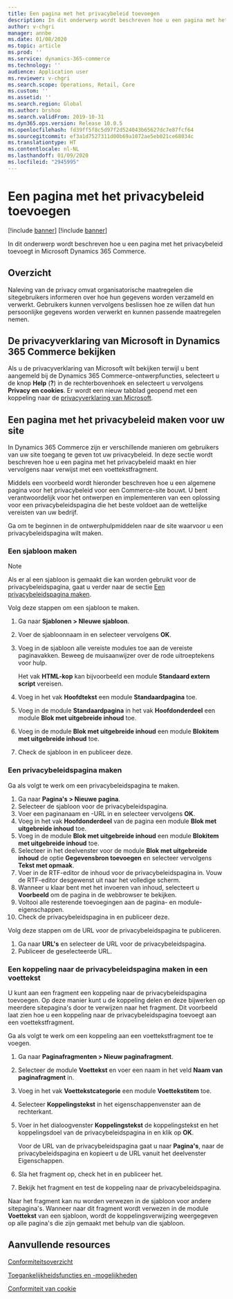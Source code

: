 ```yaml
---
title: Een pagina met het privacybeleid toevoegen
description: In dit onderwerp wordt beschreven hoe u een pagina met het privacybeleid toevoegt in Microsoft Dynamics 365 Commerce.
author: v-chgri
manager: annbe
ms.date: 01/08/2020
ms.topic: article
ms.prod: ''
ms.service: dynamics-365-commerce
ms.technology: ''
audience: Application user
ms.reviewer: v-chgri
ms.search.scope: Operations, Retail, Core
ms.custom: ''
ms.assetid: ''
ms.search.region: Global
ms.author: brshoo
ms.search.validFrom: 2019-10-31
ms.dyn365.ops.version: Release 10.0.5
ms.openlocfilehash: fd39ff5f8c5d97f2d524043b65627dc7e87fcf64
ms.sourcegitcommit: ef3a1d7527311d00b69a1072ae5eb021ce68034c
ms.translationtype: HT
ms.contentlocale: nl-NL
ms.lasthandoff: 01/09/2020
ms.locfileid: "2945995"
---
```

# <a name="add-a-privacy-policy-page"></a>Een pagina met het privacybeleid toevoegen

[!include [banner](includes/preview-banner.md)]
[!include [banner](includes/banner.md)]

In dit onderwerp wordt beschreven hoe u een pagina met het privacybeleid toevoegt in Microsoft Dynamics 365 Commerce.

## <a name="overview"></a>Overzicht

Naleving van de privacy omvat organisatorische maatregelen die sitegebruikers informeren over hoe hun gegevens worden verzameld en verwerkt. Gebruikers kunnen vervolgens beslissen hoe ze willen dat hun persoonlijke gegevens worden verwerkt en kunnen passende maatregelen nemen.

## <a name="review-the-microsoft-privacy-statement-in-dynamics-365-commerce"></a>De privacyverklaring van Microsoft in Dynamics 365 Commerce bekijken

Als u de privacyverklaring van Microsoft wilt bekijken terwijl u bent aangemeld bij de Dynamics 365 Commerce-ontwerpfuncties, selecteert u de knop **Help** (**?**) in de rechterbovenhoek en selecteert u vervolgens **Privacy en cookies**. Er wordt een nieuw tabblad geopend met een koppeling naar de [privacyverklaring van Microsoft](https://privacy.microsoft.com/privacystatement).

## <a name="build-a-privacy-policy-page-for-your-site"></a>Een pagina met het privacybeleid maken voor uw site

In Dynamics 365 Commerce zijn er verschillende manieren om gebruikers van uw site toegang te geven tot uw privacybeleid. In deze sectie wordt beschreven hoe u een pagina met het privacybeleid maakt en hier vervolgens naar verwijst met een voettekstfragment.

Middels een voorbeeld wordt hieronder beschreven hoe u een algemene pagina voor het privacybeleid voor een Commerce-site bouwt. U bent verantwoordelijk voor het ontwerpen en implementeren van een oplossing voor een privacybeleidspagina die het beste voldoet aan de wettelijke vereisten van uw bedrijf.

Ga om te beginnen in de ontwerphulpmiddelen naar de site waarvoor u een privacybeleidspagina wilt maken.

### <a name="create-a-template"></a>Een sjabloon maken

> [!NOTE]
> Als er al een sjabloon is gemaakt die kan worden gebruikt voor de privacybeleidspagina, gaat u verder naar de sectie [Een privacybeleidspagina maken](#build-a-privacy-policy-page).

Volg deze stappen om een sjabloon te maken.

1. Ga naar **Sjablonen \> NIeuwe sjabloon**.
1. Voer de sjabloonnaam in en selecteer vervolgens **OK**.
1. Voeg in de sjabloon alle vereiste modules toe aan de vereiste paginavakken. Beweeg de muisaanwijzer over de rode uitroeptekens voor hulp.

    Het vak **HTML-kop** kan bijvoorbeeld een module **Standaard extern script** vereisen.

1. Voeg in het vak **Hoofdtekst** een module **Standaardpagina** toe.
1. Voeg in de module **Standaardpagina** in het vak **Hoofdonderdeel** een module **Blok met uitgebreide inhoud** toe.
1. Voeg in de module **Blok met uitgebreide inhoud** een module **Blokitem met uitgebreide inhoud** toe.
1. Check de sjabloon in en publiceer deze.

### <a name="build-a-privacy-policy-page"></a>Een privacybeleidspagina maken

Ga als volgt te werk om een privacybeleidspagina te maken.

1. Ga naar **Pagina's \> Nieuwe pagina**.
1. Selecteer de sjabloon voor de privacybeleidspagina.
1. Voer een paginanaam en -URL in en selecteer vervolgens **OK**. 
1. Voeg in het vak **Hoofdonderdeel** van de pagina een module **Blok met uitgebreide inhoud** toe.
1. Voeg in de module **Blok met uitgebreide inhoud** een module **Blokitem met uitgebreide inhoud** toe.
1. Selecteer in het deelvenster voor de module **Blok met uitgebreide inhoud** de optie **Gegevensbron toevoegen** en selecteer vervolgens **Tekst met opmaak**.
1. Voer in de RTF-editor de inhoud voor de privacybeleidspagina in. Vouw de RTF-editor desgewenst uit naar het volledige scherm.
1. Wanneer u klaar bent met het invoeren van inhoud, selecteert u **Voorbeeld** om de pagina in de webbrowser te bekijken.
1. Voltooi alle resterende toevoegingen aan de pagina- en module-eigenschappen.
1. Check de privacybeleidspagina in en publiceer deze.

Volg deze stappen om de URL voor de privacybeleidspagina te publiceren.

1. Ga naar **URL's** en selecteer de URL voor de privacybeleidspagina.
1. Publiceer de geselecteerde URL.

### <a name="create-a-link-to-the-privacy-policy-page-in-a-footer"></a>Een koppeling naar de privacybeleidspagina maken in een voettekst

U kunt aan een fragment een koppeling naar de privacybeleidspagina toevoegen. Op deze manier kunt u de koppeling delen en deze bijwerken op meerdere sitepagina's door te verwijzen naar het fragment. Dit voorbeeld laat zien hoe u een koppeling naar de privacybeleidspagina toevoegt aan een voettekstfragment.

Ga als volgt te werk om een koppeling aan een voettekstfragment toe te voegen.

1. Ga naar **Paginafragmenten \> Nieuw paginafragment**.
1. Selecteer de module **Voettekst** en voer een naam in het veld **Naam van paginafragment** in.
1. Voeg in het vak **Voettekstcategorie** een module **Voettekstitem** toe.
1. Selecteer **Koppelingstekst** in het eigenschappenvenster aan de rechterkant.
1. Voer in het dialoogvenster **Koppelingstekst** de koppelingstekst en het koppelingsdoel van de privacybeleidspagina in en klik op **OK**.

    Voor de URL van de privacybeleidspagina gaat u naar **Pagina's**, naar de privacybeleidspagina en kopieert u de URL vanuit het deelvenster Eigenschappen.

1. Sla het fragment op, check het in en publiceer het.
1. Bekijk het fragment en test de koppeling naar de privacybeleidspagina.

Naar het fragment kan nu worden verwezen in de sjabloon voor andere sitepagina's. Wanneer naar dit fragment wordt verwezen in de module **Voettekst** van een sjabloon, wordt de koppelingsverwijzing weergegeven op alle pagina's die zijn gemaakt met behulp van die sjabloon.

## <a name="additional-resources"></a>Aanvullende resources

[Conformiteitsoverzicht](compliance-overview.md)

[Toegankelijkheidsfuncties en -mogelijkheden](accessibility.md)

[Conformiteit van cookie](cookie-compliance.md)
